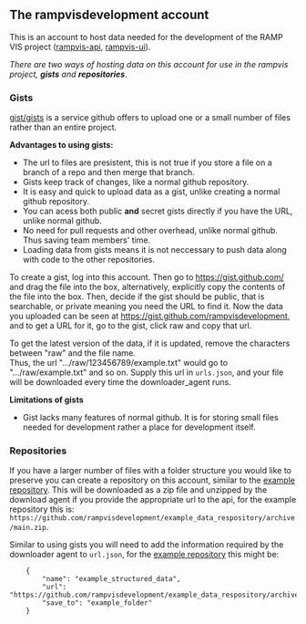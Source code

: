 ## The rampvisdevelopment account
This is an account to host data needed for the development of the RAMP VIS project ([rampvis-api](https://github.com/ScottishCovidResponse/rampvis-api), [rampvis-ui](https://github.com/ScottishCovidResponse/rampvis-ui)).

*There are two ways of hosting data on this account for use in the rampvis project, **gists** and **repositories***.

### Gists

[gist/gists](https://docs.github.com/en/github/writing-on-github/editing-and-sharing-content-with-gists/creating-gists) is a service github offers to upload one or a small number of files rather than an entire project. 

**Advantages to using gists:**
* The url to files are presistent, this is not true if you store a file on a branch of a repo and then merge that branch.
* Gists keep track of changes, like a normal github repository.
* It is easy and quick to upload data as a gist, unlike creating a normal github repository.
* You can acess both public **and** secret gists directly if you have the URL, unlike normal github.
* No need for pull requests and other overhead, unlike normal github. Thus saving team members' time.
* Loading data from gists means it is not neccessary to push data along with code to the other repositories.

To create a gist, log into this account. Then go to https://gist.github.com/ and drag the file into the box, alternatively, explicitly copy the contents of the file into the box. Then, decide if the gist should be public, that is searchable, or private meaning you need the URL to find it. Now the data you uploaded can be seen at https://gist.github.com/rampvisdevelopment, and to get a URL for it, go to the gist, click raw and copy that url. 

To get the latest version of the data, if it is updated, remove the characters between "raw" and the file name.   
Thus, the url ".../raw/123456789/example.txt" would go to ".../raw/example.txt" and so on. Supply this url in `urls.json`, and your file will be downloaded every time the downloader_agent runs.

**Limitations of gists**
* Gist lacks many features of normal github. It is for storing small files needed for development rather a place for development itself.

### Repositories
If you have a larger number of files with a folder structure you would like to preserve you can create a repository on this account, similar to the [example repository](https://github.com/rampvisdevelopment/example_data_respository). This will be downloaded as a zip file and unzipped by the download agent if you provide the appropriate url to the api, for the example repository this is: `https://github.com/rampvisdevelopment/example_data_respository/archive/main.zip`.

Similar to using gists you will need to add the information required by the downloader agent to `url.json`, for the [example repository](https://github.com/rampvisdevelopment/example_data_respository) this might be:

```
    {
        "name": "example_structured_data",
        "url": "https://github.com/rampvisdevelopment/example_data_respository/archive/main.zip",
        "save_to": "example_folder"
    }
```


<!--
**rampvisdevelopment/rampvisdevelopment** is a ✨ _special_ ✨ repository because its `README.md` (this file) appears on your GitHub profile.

Here are some ideas to get you started:

- 🔭 I’m currently working on ...
- 🌱 I’m currently learning ...
- 👯 I’m looking to collaborate on ...
- 🤔 I’m looking for help with ...
- 💬 Ask me about ...
- 📫 How to reach me: ...
- 😄 Pronouns: ...
- ⚡ Fun fact: ...
-->
